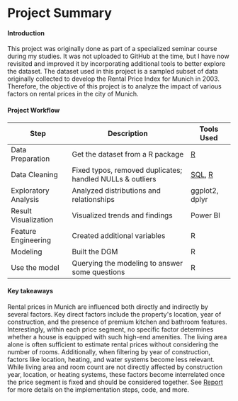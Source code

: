# Project Summary
#### Introduction

This project was originally done as part of a specialized seminar course during my studies. It was not uploaded to GitHub at the time, but I have now revisited and improved it by incorporating additional tools to better explore the dataset. The dataset used in this project is a sampled subset of data originally collected to develop the Rental Price Index for Munich in 2003. Therefore, the objective of this project is to analyze the impact of various factors on rental prices in the city of Munich.



#### Project Workflow
| Step                     | Description                                               | Tools Used        |
|---|---|---|
| Data Preparation         | Get the dataset from a R package                           | [R](https://github.com/taitran0102/House-price-analysis/tree/main/2_R)             |
| Data Cleaning            | Fixed typos, removed duplicates; handled NULLs & outliers| [SQL](https://github.com/taitran0102/House-price-analysis/tree/main/3_SQL), [R](https://github.com/taitran0102/House-price-analysis/tree/main/2_R)            |
| Exploratory Analysis     | Analyzed distributions and relationships                  | ggplot2, dplyr    |
| Result Visualization     | Visualized trends and findings                            | Power BI |
| Feature Engineering      | Created additional variables                              | R                 |
| Modeling     | Built the DGM                                  | R         |
| Use the model| Querying the modeling to answer some questions | R| 
#### Key takeaways
Rental prices in Munich are influenced both directly and indirectly by several factors. Key direct factors include the property's location, year of construction, and the presence of premium kitchen and bathroom features. Interestingly, within each price segment, no specific factor determines whether a house is equipped with such high-end amenities. The living area alone is often sufficient to estimate rental prices without considering the number of rooms. Additionally, when filtering by year of construction, factors like location, heating, and water systems become less relevant. While living area and room count are not directly affected by construction year, location, or heating systems, these factors become interrelated once the price segment is fixed and should be considered together. See [Report](https://github.com/taitran0102/House-price-analysis/tree/main/5_Result) for more details on the implementation steps, code, and more.


